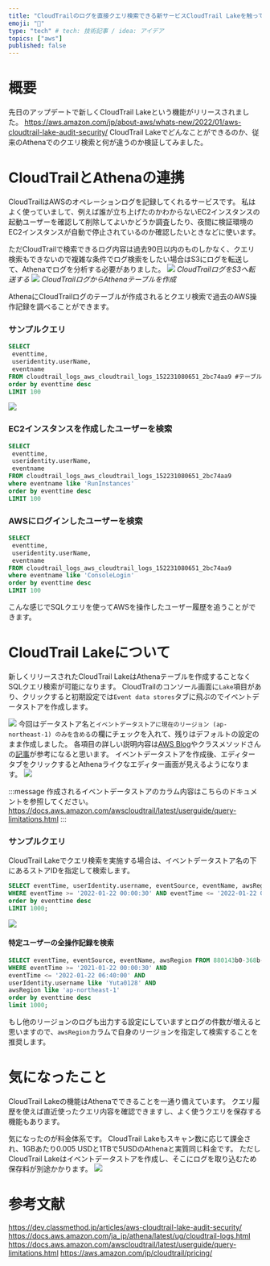 ```yaml
---
title: "CloudTrailのログを直接クエリ検索できる新サービスCloudTrail Lakeを触ってみた"
emoji: "🐁"
type: "tech" # tech: 技術記事 / idea: アイデア
topics: ["aws"]
published: false
---
```


# 概要
先日のアップデートで新しくCloudTrail Lakeという機能がリリースされました。
https://aws.amazon.com/jp/about-aws/whats-new/2022/01/aws-cloudtrail-lake-audit-security/
CloudTrail Lakeでどんなことができるのか、従来のAthenaでのクエリ検索と何が違うのか検証してみました。

# CloudTrailとAthenaの連携
CloudTrailはAWSのオペレーションログを記録してくれるサービスです。
私はよく使っていまして、例えば誰が立ち上げたのかわからないEC2インスタンスの起動ユーザーを確認して削除してよいかどうか調査したり、夜間に検証環境のEC2インスタンスが自動で停止されているのか確認したいときなどに使います。

ただCloudTrailで検索できるログ内容は過去90日以内のものしかなく、クエリ検索もできないので複雑な条件でログ検索をしたい場合はS3にログを転送して、Athenaでログを分析する必要がありました。
![](/images/cloudtraillake-athena/image2.png)
*CloudTrailログをS3へ転送する*
![](/images/cloudtraillake-athena/image1.png)
*CloudTrailログからAthenaテーブルを作成*

AthenaにCloudTrailログのテーブルが作成されるとクエリ検索で過去のAWS操作記録を調べることができます。

### サンプルクエリ

```sql
SELECT
 eventtime,
 useridentity.userName,
 eventname
FROM cloudtrail_logs_aws_cloudtrail_logs_152231080651_2bc74aa9 #テーブル名は一意
order by eventtime desc
LIMIT 100
```
![](/images/cloudtraillake-athena/image4.png)

### EC2インスタンスを作成したユーザーを検索
```sql
SELECT
 eventtime,
 useridentity.userName,
 eventname
FROM cloudtrail_logs_aws_cloudtrail_logs_152231080651_2bc74aa9
where eventname like 'RunInstances'
order by eventtime desc
LIMIT 100
```

### AWSにログインしたユーザーを検索

```sql
SELECT
 eventtime,
 useridentity.userName,
 eventname
FROM cloudtrail_logs_aws_cloudtrail_logs_152231080651_2bc74aa9
where eventname like 'ConsoleLogin'
order by eventtime desc
LIMIT 100
```

こんな感じでSQLクエリを使ってAWSを操作したユーザー履歴を追うことができます。

# CloudTrail Lakeについて
新しくリリースされたCloudTrail LakeはAthenaテーブルを作成することなくSQLクエリ検索が可能になります。
CloudTrailのコンソール画面に`Lake`項目があり、クリックすると初期設定では`Event data stores`タブに飛ぶのでイベントデータストアを作成します。

![](/images/cloudtraillake-athena/image6.png)
今回はデータストア名と`イベントデータストアに現在のリージョン (ap-northeast-1) のみを含める`の欄にチェックを入れて、残りはデフォルトの設定のまま作成しました。
各項目の詳しい説明内容は[AWS Blog](https://aws.amazon.com/jp/blogs/mt/announcing-aws-cloudtrail-lake-a-managed-audit-and-security-lake/?s=09)やクラスメソッドさんの[記事](https://dev.classmethod.jp/articles/aws-cloudtrail-lake-audit-security/)が参考になると思います。
イベントデータストアを作成後、エディタータブをクリックするとAthenaライクなエディター画面が見えるようになります。
![](/images/cloudtraillake-athena/image7.png)

:::message
作成されるイベントデータストアのカラム内容はこちらのドキュメントを参照してください。
https://docs.aws.amazon.com/awscloudtrail/latest/userguide/query-limitations.html
:::

### サンプルクエリ
CloudTrail Lakeでクエリ検索を実施する場合は、イベントデータストア名の下にあるストアIDを指定して検索します。

```sql
SELECT eventTime, userIdentity.username, eventSource, eventName, awsRegion FROM 880143b0-368b-4ef8-a6e1-887a48146de7 
WHERE eventTime >= '2022-01-22 00:00:30' AND eventTime <= '2022-01-22 05:00:00' 
order by eventtime desc 
LIMIT 1000;
```

![](/images/cloudtraillake-athena/image8.png)

#### 特定ユーザーの全操作記録を検索

```sql
SELECT eventTime, eventSource, eventName, awsRegion FROM 880143b0-368b-4ef8-a6e1-887a48146de7 
WHERE eventTime >= '2021-01-22 00:00:30' AND 
eventTime <= '2022-01-22 06:40:00' AND 
userIdentity.username like 'Yuta0128' AND 
awsRegion like 'ap-northeast-1' 
order by eventtime desc 
limit 1000;
```

もし他のリージョンのログも出力する設定にしていますとログの件数が増えると思いますので、`awsRegion`カラムで自身のリージョンを指定して検索することを推奨します。

# 気になったこと
CloudTrail Lakeの機能はAthenaでできることを一通り備えています。
クエリ履歴を使えば直近使ったクエリ内容を確認できますし、よく使うクエリを保存する機能もあります。

気になったのが料金体系です。
CloudTrail Lakeもスキャン数に応じて課金され、1GBあたり0.005 USDと1TBで5USDのAthenaと実質同じ料金です。
ただしCloudTrail Lakeはイベントデータストアを作成し、そこにログを取り込むため保存料が別途かかります。
![](/images/cloudtraillake-athena/image9.png)
# 参考文献
https://dev.classmethod.jp/articles/aws-cloudtrail-lake-audit-security/
https://docs.aws.amazon.com/ja_jp/athena/latest/ug/cloudtrail-logs.html
https://docs.aws.amazon.com/awscloudtrail/latest/userguide/query-limitations.html
https://aws.amazon.com/jp/cloudtrail/pricing/
